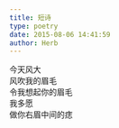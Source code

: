 ```yaml
---  
title: 短诗  
type: poetry  
date: 2015-08-06 14:41:59  
author: Herb    
---  
```

今天风大    
风吹我的眉毛    
令我想起你的眉毛    
我多愿    
做你右眉中间的痣